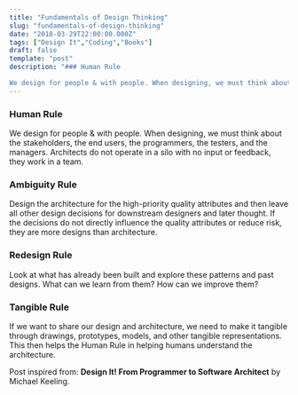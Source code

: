 ```yaml
---
title: "Fundamentals of Design Thinking"
slug: "fundamentals-of-design-thinking"
date: "2018-03-29T22:00:00.000Z"
tags: ["Design It","Coding","Books"]
draft: false
template: "post"
description: "### Human Rule

We design for people & with people. When designing, we must think about the stakeholders, the end users, the programmers, the testers, and the managers. Architects do not operate in a..."
---
```


### Human Rule

We design for people & with people. When designing, we must think about the stakeholders, the end users, the programmers, the testers, and the managers. Architects do not operate in a silo with no input or feedback, they work in a team.

### Ambiguity Rule

Design the architecture for the high-priority quality attributes and then leave all other design decisions for downstream designers and later thought. If the decisions do not directly influence the quality attributes or reduce risk, they are more designs than architecture.

### Redesign Rule

Look at what has already been built and explore these patterns and past designs. What can we learn from them? How can we improve them?

### Tangible Rule

If we want to share our design and architecture, we need to make it tangible through drawings, prototypes, models, and other tangible representations. This then helps the Human Rule in helping humans understand the architecture.


Post inspired from: **Design It! From Programmer to Software Architect** by Michael Keeling.
